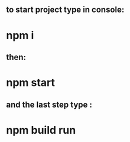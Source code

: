 ## to start project type in console:
# npm i
## then:
# npm start
## and the last step type :
# npm build run
